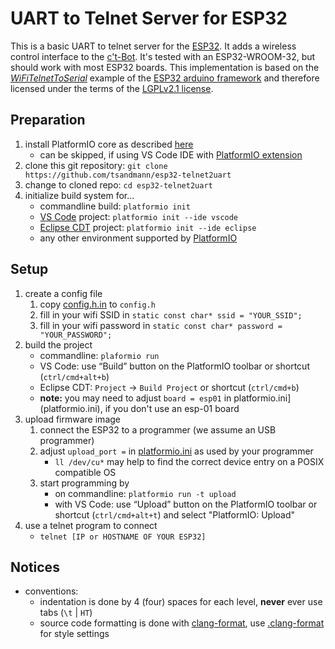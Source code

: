# UART to Telnet Server for ESP32

This is a basic UART to telnet server for the [ESP32][esp32]. It adds a wireless control interface to the [c't-Bot][ctBot]. It's tested with an ESP32-WROOM-32, but should work with most ESP32 boards.
This implementation is based on the [*WiFiTelnetToSerial*][esp32Telnet] example of the [ESP32 arduino framework][esp32Arduino] and therefore licensed under the terms of the [LGPLv2.1 license](LICENSE.md).

## Preparation

1. install PlatformIO core as described [here][PIOInstall]
    * can be skipped, if using VS Code IDE with [PlatformIO extension][PlatformIOVSC]
1. clone this git repository: `git clone https://github.com/tsandmann/esp32-telnet2uart`
1. change to cloned repo: `cd esp32-telnet2uart`
1. initialize build system for...
    * commandline build: `platformio init`
    * [VS Code][VSCode] project: `platformio init --ide vscode`
    * [Eclipse CDT][EclipseCDT] project: `platformio init --ide eclipse`
    * any other environment supported by [PlatformIO][PlatformIOIDE]

## Setup

1. create a config file
    1. copy [config.h.in](src/config.h.in) to `config.h`
    1. fill in your wifi SSID in `static const char* ssid = "YOUR_SSID";`
    1. fill in your wifi password in `static const char* password = "YOUR_PASSWORD";`
1. build the project
    * commandline: `plaformio run`
    * VS Code: use “Build” button on the PlatformIO toolbar or shortcut (`ctrl/cmd+alt+b`)
    * Eclipse CDT: `Project` -> `Build Project` or shortcut (`ctrl/cmd+b`)
    * **note:** you may need to adjust `board = esp01` in platformio.ini](platformio.ini), if you don't use an esp-01 board
1. upload firmware image
    1. connect the ESP32 to a programmer (we assume an USB programmer)
    1. adjust `upload_port =` in [platformio.ini](platformio.ini) as used by your programmer
        * `ll /dev/cu*` may help to find the correct device entry on a POSIX compatible OS
    1. start programming by
        * on commandline: `platformio run -t upload`
        * with VS Code: use “Upload” button on the PlatformIO toolbar or shortcut (`ctrl/cmd+alt+t`) and select "PlatformIO: Upload"
1. use a telnet program to connect
    * `telnet [IP or HOSTNAME OF YOUR ESP32]`

## Notices

* conventions:
  * indentation is done by 4 (four) spaces for each level, **never** ever use tabs (`\t` | `HT`)
  * source code formatting is done with [clang-format], use [.clang-format](.clang-format) for style settings

[ctBot]: https://www.ct-bot.de
[esp32]: https://www.espressif.com/en/products/hardware/esp32/overview
[esp32Arduino]: https://github.com/espressif/arduino-esp32
[esp32Telnet]: https://github.com/espressif/arduino-esp32/blob/master/libraries/WiFi/examples/WiFiTelnetToSerial/WiFiTelnetToSerial.ino
[PlatformIO]: https://platformio.org
[PIOGithub]: https://github.com/platformio/platformio-core
[PIOInstall]: http://docs.platformio.org/en/latest/installation.html
[PlatformIOVSC]: http://docs.platformio.org/en/latest/faq.html#faq-install-shell-commands
[VSCode]: https://github.com/Microsoft/vscode
[EclipseCDT]: https://eclipse.org
[PlatformIOIDE]: http://docs.platformio.org/en/latest/ide.html#ide
[clang-format]: https://clang.llvm.org/docs/ClangFormat.html
